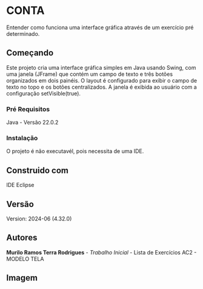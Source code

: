 # CONTA

Entender como funciona uma interface gráfica através de um exercício pré determinado.

## Começando
Este projeto cria uma interface gráfica simples em Java usando Swing, com uma janela (JFrame) que contém um campo de texto e três botões organizados em dois painéis.
O layout é configurado para exibir o campo de texto no topo e os botões centralizados. A janela é exibida ao usuário com a configuração setVisible(true).

### Pré Requisitos

Java - Versão 22.0.2

### Instalação

O projeto é não executavél, pois necessita de uma IDE.

## Construido com 

IDE Eclipse

## Versão 

Version: 2024-06 (4.32.0)

## Autores 

**Murilo Ramos Terra Rodrigues** - *Trabalho Inicial* - Lista de Exercícios AC2 - MODELO TELA

## Imagem



